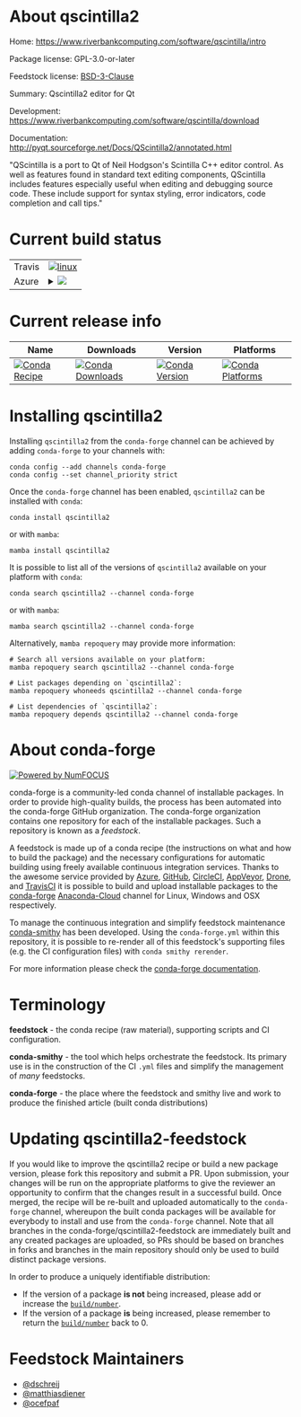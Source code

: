 About qscintilla2
=================

Home: https://www.riverbankcomputing.com/software/qscintilla/intro

Package license: GPL-3.0-or-later

Feedstock license: [BSD-3-Clause](https://github.com/conda-forge/qscintilla2-feedstock/blob/main/LICENSE.txt)

Summary: Qscintilla2 editor for Qt

Development: https://www.riverbankcomputing.com/software/qscintilla/download

Documentation: http://pyqt.sourceforge.net/Docs/QScintilla2/annotated.html

"QScintilla is a port to Qt of Neil Hodgson's Scintilla C++ editor control.
As well as features found in standard text editing components, QScintilla
includes features especially useful when editing and debugging source code.
These include support for syntax styling, error indicators, code completion and call tips."


Current build status
====================


<table><tr>
    <td>Travis</td>
    <td>
      <a href="https://app.travis-ci.com/conda-forge/qscintilla2-feedstock">
        <img alt="linux" src="https://img.shields.io/travis/com/conda-forge/qscintilla2-feedstock/main.svg?label=Linux">
      </a>
    </td>
  </tr>
    
  <tr>
    <td>Azure</td>
    <td>
      <details>
        <summary>
          <a href="https://dev.azure.com/conda-forge/feedstock-builds/_build/latest?definitionId=5423&branchName=main">
            <img src="https://dev.azure.com/conda-forge/feedstock-builds/_apis/build/status/qscintilla2-feedstock?branchName=main">
          </a>
        </summary>
        <table>
          <thead><tr><th>Variant</th><th>Status</th></tr></thead>
          <tbody><tr>
              <td>linux_64_python3.10.____cpython</td>
              <td>
                <a href="https://dev.azure.com/conda-forge/feedstock-builds/_build/latest?definitionId=5423&branchName=main">
                  <img src="https://dev.azure.com/conda-forge/feedstock-builds/_apis/build/status/qscintilla2-feedstock?branchName=main&jobName=linux&configuration=linux_64_python3.10.____cpython" alt="variant">
                </a>
              </td>
            </tr><tr>
              <td>linux_64_python3.8.____cpython</td>
              <td>
                <a href="https://dev.azure.com/conda-forge/feedstock-builds/_build/latest?definitionId=5423&branchName=main">
                  <img src="https://dev.azure.com/conda-forge/feedstock-builds/_apis/build/status/qscintilla2-feedstock?branchName=main&jobName=linux&configuration=linux_64_python3.8.____cpython" alt="variant">
                </a>
              </td>
            </tr><tr>
              <td>linux_64_python3.9.____cpython</td>
              <td>
                <a href="https://dev.azure.com/conda-forge/feedstock-builds/_build/latest?definitionId=5423&branchName=main">
                  <img src="https://dev.azure.com/conda-forge/feedstock-builds/_apis/build/status/qscintilla2-feedstock?branchName=main&jobName=linux&configuration=linux_64_python3.9.____cpython" alt="variant">
                </a>
              </td>
            </tr><tr>
              <td>linux_aarch64_python3.10.____cpython</td>
              <td>
                <a href="https://dev.azure.com/conda-forge/feedstock-builds/_build/latest?definitionId=5423&branchName=main">
                  <img src="https://dev.azure.com/conda-forge/feedstock-builds/_apis/build/status/qscintilla2-feedstock?branchName=main&jobName=linux&configuration=linux_aarch64_python3.10.____cpython" alt="variant">
                </a>
              </td>
            </tr><tr>
              <td>linux_aarch64_python3.8.____cpython</td>
              <td>
                <a href="https://dev.azure.com/conda-forge/feedstock-builds/_build/latest?definitionId=5423&branchName=main">
                  <img src="https://dev.azure.com/conda-forge/feedstock-builds/_apis/build/status/qscintilla2-feedstock?branchName=main&jobName=linux&configuration=linux_aarch64_python3.8.____cpython" alt="variant">
                </a>
              </td>
            </tr><tr>
              <td>linux_aarch64_python3.9.____cpython</td>
              <td>
                <a href="https://dev.azure.com/conda-forge/feedstock-builds/_build/latest?definitionId=5423&branchName=main">
                  <img src="https://dev.azure.com/conda-forge/feedstock-builds/_apis/build/status/qscintilla2-feedstock?branchName=main&jobName=linux&configuration=linux_aarch64_python3.9.____cpython" alt="variant">
                </a>
              </td>
            </tr><tr>
              <td>osx_64_python3.10.____cpython</td>
              <td>
                <a href="https://dev.azure.com/conda-forge/feedstock-builds/_build/latest?definitionId=5423&branchName=main">
                  <img src="https://dev.azure.com/conda-forge/feedstock-builds/_apis/build/status/qscintilla2-feedstock?branchName=main&jobName=osx&configuration=osx_64_python3.10.____cpython" alt="variant">
                </a>
              </td>
            </tr><tr>
              <td>osx_64_python3.8.____cpython</td>
              <td>
                <a href="https://dev.azure.com/conda-forge/feedstock-builds/_build/latest?definitionId=5423&branchName=main">
                  <img src="https://dev.azure.com/conda-forge/feedstock-builds/_apis/build/status/qscintilla2-feedstock?branchName=main&jobName=osx&configuration=osx_64_python3.8.____cpython" alt="variant">
                </a>
              </td>
            </tr><tr>
              <td>osx_64_python3.9.____cpython</td>
              <td>
                <a href="https://dev.azure.com/conda-forge/feedstock-builds/_build/latest?definitionId=5423&branchName=main">
                  <img src="https://dev.azure.com/conda-forge/feedstock-builds/_apis/build/status/qscintilla2-feedstock?branchName=main&jobName=osx&configuration=osx_64_python3.9.____cpython" alt="variant">
                </a>
              </td>
            </tr><tr>
              <td>osx_arm64_python3.10.____cpython</td>
              <td>
                <a href="https://dev.azure.com/conda-forge/feedstock-builds/_build/latest?definitionId=5423&branchName=main">
                  <img src="https://dev.azure.com/conda-forge/feedstock-builds/_apis/build/status/qscintilla2-feedstock?branchName=main&jobName=osx&configuration=osx_arm64_python3.10.____cpython" alt="variant">
                </a>
              </td>
            </tr><tr>
              <td>osx_arm64_python3.8.____cpython</td>
              <td>
                <a href="https://dev.azure.com/conda-forge/feedstock-builds/_build/latest?definitionId=5423&branchName=main">
                  <img src="https://dev.azure.com/conda-forge/feedstock-builds/_apis/build/status/qscintilla2-feedstock?branchName=main&jobName=osx&configuration=osx_arm64_python3.8.____cpython" alt="variant">
                </a>
              </td>
            </tr><tr>
              <td>osx_arm64_python3.9.____cpython</td>
              <td>
                <a href="https://dev.azure.com/conda-forge/feedstock-builds/_build/latest?definitionId=5423&branchName=main">
                  <img src="https://dev.azure.com/conda-forge/feedstock-builds/_apis/build/status/qscintilla2-feedstock?branchName=main&jobName=osx&configuration=osx_arm64_python3.9.____cpython" alt="variant">
                </a>
              </td>
            </tr><tr>
              <td>win_64_python3.10.____cpython</td>
              <td>
                <a href="https://dev.azure.com/conda-forge/feedstock-builds/_build/latest?definitionId=5423&branchName=main">
                  <img src="https://dev.azure.com/conda-forge/feedstock-builds/_apis/build/status/qscintilla2-feedstock?branchName=main&jobName=win&configuration=win_64_python3.10.____cpython" alt="variant">
                </a>
              </td>
            </tr><tr>
              <td>win_64_python3.8.____cpython</td>
              <td>
                <a href="https://dev.azure.com/conda-forge/feedstock-builds/_build/latest?definitionId=5423&branchName=main">
                  <img src="https://dev.azure.com/conda-forge/feedstock-builds/_apis/build/status/qscintilla2-feedstock?branchName=main&jobName=win&configuration=win_64_python3.8.____cpython" alt="variant">
                </a>
              </td>
            </tr><tr>
              <td>win_64_python3.9.____cpython</td>
              <td>
                <a href="https://dev.azure.com/conda-forge/feedstock-builds/_build/latest?definitionId=5423&branchName=main">
                  <img src="https://dev.azure.com/conda-forge/feedstock-builds/_apis/build/status/qscintilla2-feedstock?branchName=main&jobName=win&configuration=win_64_python3.9.____cpython" alt="variant">
                </a>
              </td>
            </tr>
          </tbody>
        </table>
      </details>
    </td>
  </tr>
</table>

Current release info
====================

| Name | Downloads | Version | Platforms |
| --- | --- | --- | --- |
| [![Conda Recipe](https://img.shields.io/badge/recipe-qscintilla2-green.svg)](https://anaconda.org/conda-forge/qscintilla2) | [![Conda Downloads](https://img.shields.io/conda/dn/conda-forge/qscintilla2.svg)](https://anaconda.org/conda-forge/qscintilla2) | [![Conda Version](https://img.shields.io/conda/vn/conda-forge/qscintilla2.svg)](https://anaconda.org/conda-forge/qscintilla2) | [![Conda Platforms](https://img.shields.io/conda/pn/conda-forge/qscintilla2.svg)](https://anaconda.org/conda-forge/qscintilla2) |

Installing qscintilla2
======================

Installing `qscintilla2` from the `conda-forge` channel can be achieved by adding `conda-forge` to your channels with:

```
conda config --add channels conda-forge
conda config --set channel_priority strict
```

Once the `conda-forge` channel has been enabled, `qscintilla2` can be installed with `conda`:

```
conda install qscintilla2
```

or with `mamba`:

```
mamba install qscintilla2
```

It is possible to list all of the versions of `qscintilla2` available on your platform with `conda`:

```
conda search qscintilla2 --channel conda-forge
```

or with `mamba`:

```
mamba search qscintilla2 --channel conda-forge
```

Alternatively, `mamba repoquery` may provide more information:

```
# Search all versions available on your platform:
mamba repoquery search qscintilla2 --channel conda-forge

# List packages depending on `qscintilla2`:
mamba repoquery whoneeds qscintilla2 --channel conda-forge

# List dependencies of `qscintilla2`:
mamba repoquery depends qscintilla2 --channel conda-forge
```


About conda-forge
=================

[![Powered by
NumFOCUS](https://img.shields.io/badge/powered%20by-NumFOCUS-orange.svg?style=flat&colorA=E1523D&colorB=007D8A)](https://numfocus.org)

conda-forge is a community-led conda channel of installable packages.
In order to provide high-quality builds, the process has been automated into the
conda-forge GitHub organization. The conda-forge organization contains one repository
for each of the installable packages. Such a repository is known as a *feedstock*.

A feedstock is made up of a conda recipe (the instructions on what and how to build
the package) and the necessary configurations for automatic building using freely
available continuous integration services. Thanks to the awesome service provided by
[Azure](https://azure.microsoft.com/en-us/services/devops/), [GitHub](https://github.com/),
[CircleCI](https://circleci.com/), [AppVeyor](https://www.appveyor.com/),
[Drone](https://cloud.drone.io/welcome), and [TravisCI](https://travis-ci.com/)
it is possible to build and upload installable packages to the
[conda-forge](https://anaconda.org/conda-forge) [Anaconda-Cloud](https://anaconda.org/)
channel for Linux, Windows and OSX respectively.

To manage the continuous integration and simplify feedstock maintenance
[conda-smithy](https://github.com/conda-forge/conda-smithy) has been developed.
Using the ``conda-forge.yml`` within this repository, it is possible to re-render all of
this feedstock's supporting files (e.g. the CI configuration files) with ``conda smithy rerender``.

For more information please check the [conda-forge documentation](https://conda-forge.org/docs/).

Terminology
===========

**feedstock** - the conda recipe (raw material), supporting scripts and CI configuration.

**conda-smithy** - the tool which helps orchestrate the feedstock.
                   Its primary use is in the construction of the CI ``.yml`` files
                   and simplify the management of *many* feedstocks.

**conda-forge** - the place where the feedstock and smithy live and work to
                  produce the finished article (built conda distributions)


Updating qscintilla2-feedstock
==============================

If you would like to improve the qscintilla2 recipe or build a new
package version, please fork this repository and submit a PR. Upon submission,
your changes will be run on the appropriate platforms to give the reviewer an
opportunity to confirm that the changes result in a successful build. Once
merged, the recipe will be re-built and uploaded automatically to the
`conda-forge` channel, whereupon the built conda packages will be available for
everybody to install and use from the `conda-forge` channel.
Note that all branches in the conda-forge/qscintilla2-feedstock are
immediately built and any created packages are uploaded, so PRs should be based
on branches in forks and branches in the main repository should only be used to
build distinct package versions.

In order to produce a uniquely identifiable distribution:
 * If the version of a package **is not** being increased, please add or increase
   the [``build/number``](https://docs.conda.io/projects/conda-build/en/latest/resources/define-metadata.html#build-number-and-string).
 * If the version of a package **is** being increased, please remember to return
   the [``build/number``](https://docs.conda.io/projects/conda-build/en/latest/resources/define-metadata.html#build-number-and-string)
   back to 0.

Feedstock Maintainers
=====================

* [@dschreij](https://github.com/dschreij/)
* [@matthiasdiener](https://github.com/matthiasdiener/)
* [@ocefpaf](https://github.com/ocefpaf/)

